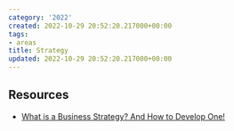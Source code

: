 ```yaml
---
category: '2022'
created: 2022-10-29 20:52:20.217000+00:00
tags:
- areas
title: Strategy
updated: 2022-10-29 20:52:20.217000+00:00
---
```

   
## Resources   
   
   
- [What is a Business Strategy? And How to Develop One!](https://www.imd.org/reflections/business-strategy/)